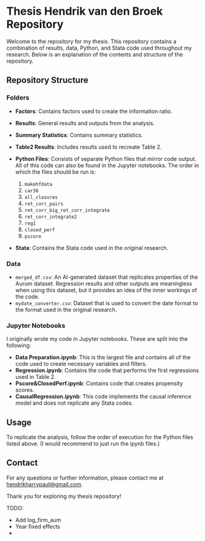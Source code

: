 # Thesis Hendrik van den Broek Repository

Welcome to the repository for my thesis. This repository contains a combination of results, data, Python, and Stata code used throughout my research. Below is an explanation of the contents and structure of the repository.

## Repository Structure

### Folders

- **Factors**: Contains factors used to create the information ratio.
- **Results**: General results and outputs from the analysis.
- **Summary Statistics**: Contains summary statistics.
- **Table2 Results**: Includes results used to recreate Table 2.
- **Python Files**: Consists of separate Python files that mirror code output. All of this code can also be found in the Jupyter notebooks. The order in which the files should be run is:
  1. `makehfdata`
  2. `car36`
  3. `all_closures`
  4. `ret_corr_pairs`
  5. `ret_corr_big_ret_corr_integrate`
  6. `ret_corr_integrate2`
  7. `reg1`
  8. `closed_perf`
  9. `pscore`

- **Stata**: Contains the Stata code used in the original research.

### Data

- `merged_df.csv`: An AI-generated dataset that replicates properties of the Aurum dataset. Regression results and other outputs are meaningless when using this dataset, but it provides an idea of the inner workings of the code.
- `mydate_converter.csv`: Dataset that is used to convert the date format to the format used in the original research.

### Jupyter Notebooks

I originally wrote my code in Jupyter notebooks. These are split into the following:

- **Data Preparation.ipynb**: This is the largest file and contains all of the code used to create necessary variables and filters.
- **Regression.ipynb**: Contains the code that performs the first regressions used in Table 2.
- **Pscore&ClosedPerf.ipynb**: Contains code that creates propensity scores.
- **CausalRegression.ipynb**: This code implements the causal inference model and does not replicate any Stata codes.

## Usage

To replicate the analysis, follow the order of execution for the Python files listed above. (I would recommend to just run the ipynb files.)

## Contact

For any questions or further information, please contact me at hendrikharrypaul@gmail.com.

Thank you for exploring my thesis repository!


TODO:
- Add log_firm_aum
- Year fixed effects
- 
